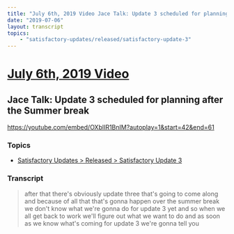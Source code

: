 ```yaml
---
title: "July 6th, 2019 Video Jace Talk: Update 3 scheduled for planning after the Summer break"
date: "2019-07-06"
layout: transcript
topics:
    - "satisfactory-updates/released/satisfactory-update-3"
---
```

# [July 6th, 2019 Video](../2019-07-06.md)
## Jace Talk: Update 3 scheduled for planning after the Summer break
https://youtube.com/embed/OXblIR1BnIM?autoplay=1&start=42&end=61

### Topics
* [Satisfactory Updates > Released > Satisfactory Update 3](../topics/satisfactory-updates/released/satisfactory-update-3.md)

### Transcript

> after that there's obviously update three that's going to come along and because of all that that's gonna happen over the summer break we don't know what we're gonna do for update 3 yet and so when we all get back to work we'll figure out what we want to do and as soon as we know what's coming for update 3 we're gonna tell you
